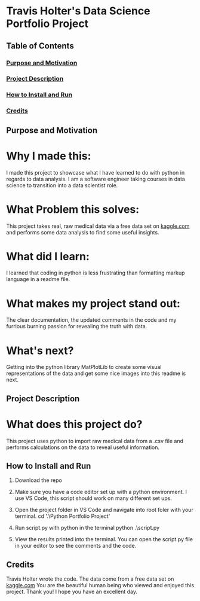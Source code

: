 # Travis Holter's Data Science Portfolio Project

## Table of Contents
### [Purpose and Motivation](#purpose-and-motivation-1)
### [Project Description](#project-description-1)
### [How to Install and Run](#how-to-install-and-run-1)
### [Credits](#credits-1)

## Purpose and Motivation
# Why I made this:
I made this project to showcase what I have learned to do with python in regards to data analysis. I am a software engineer taking courses in data science to transition into a data scientist role.

# What Problem this solves:
This project takes real, raw medical data via a free data set on [kaggle.com](https://www.kaggle.com/datasets/mirichoi0218/insurance) and performs some data analysis to find some useful insights.

# What did I learn:
I learned that coding in python is less frustrating than formatting markup language in a readme file.

# What makes my project stand out:
The clear documentation, the updated comments in the code and my furrious burning passion for revealing the truth with data.

# What's next?
Getting into the python library MatPlotLib to create some visual representations of the data and get some nice images into this readme is next.

## Project Description

# What does this project do?
This project uses python to import raw medical data from a .csv file and performs calculations on the data to reveal useful information.

## How to Install and Run
1. Download the repo
2. Make sure you have a code editor set up with a python environment. I use VS Code, this script should work on many different set ups.
3. Open the project folder in VS Code and navigate into root foler with your terminal.
    cd '.\Python Portfolio Project\'

4. Run script.py with python in the terminal
    python .\script.py

5. View the results printed into the terminal. You can open the script.py file in your editor to see the comments and the code.

## Credits
Travis Holter wrote the code.
The data come from a free data set on [kaggle.com](https://www.kaggle.com/datasets/mirichoi0218/insurance)
You are the beautiful human being who viewed and enjoyed this project. Thank you! I hope you have an excellent day.